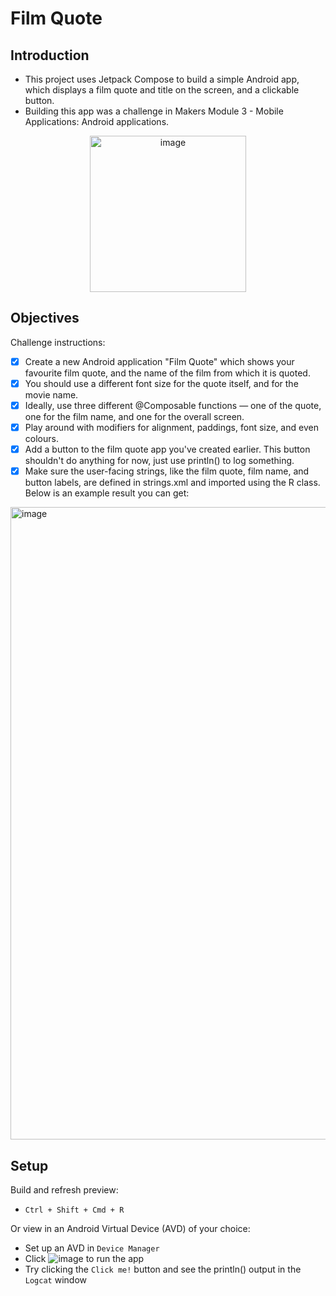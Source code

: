# Film Quote

## Introduction
- This project uses Jetpack Compose to build a simple Android app, which displays a film quote and title on the screen, and a clickable button.
- Building this app was a challenge in Makers Module 3 - Mobile Applications: Android applications.

<p align="center">
  <img width="250" alt="image" src="https://github.com/NatalieJClark/film-quote/assets/107806810/c268e85d-74be-4a37-b3ca-af089e310df1">
</p>

## Objectives
Challenge instructions:
- [x] Create a new Android application "Film Quote" which shows your favourite film quote, and the name of the film from which it is quoted.
- [x] You should use a different font size for the quote itself, and for the movie name.
- [x] Ideally, use three different @Composable functions — one of the quote, one for the film name, and one for the overall screen.
- [x] Play around with modifiers for alignment, paddings, font size, and even colours. 
- [x] Add a button to the film quote app you've created earlier. This button shouldn't do anything for now, just use println() to log something.
- [x] Make sure the user-facing strings, like the film quote, film name, and button labels, are defined in strings.xml and imported using the R class. Below is an example result you can get:
<img width="1012" alt="image" src="https://github.com/NatalieJClark/film-quote/assets/107806810/9fa170e4-4ae8-434a-b60e-e6f1a003a3d0">

## Setup
Build and refresh preview:
- `Ctrl + Shift + Cmd + R`

Or view in an Android Virtual Device (AVD) of your choice:
- Set up an AVD in `Device Manager`
- Click ![image](https://github.com/NatalieJClark/greeting-card/assets/107806810/fa7cb2c8-6a77-4307-bb4a-aedeb0b9dbe8) to run the app
- Try clicking the `Click me!` button and see the println() output in the `Logcat` window
